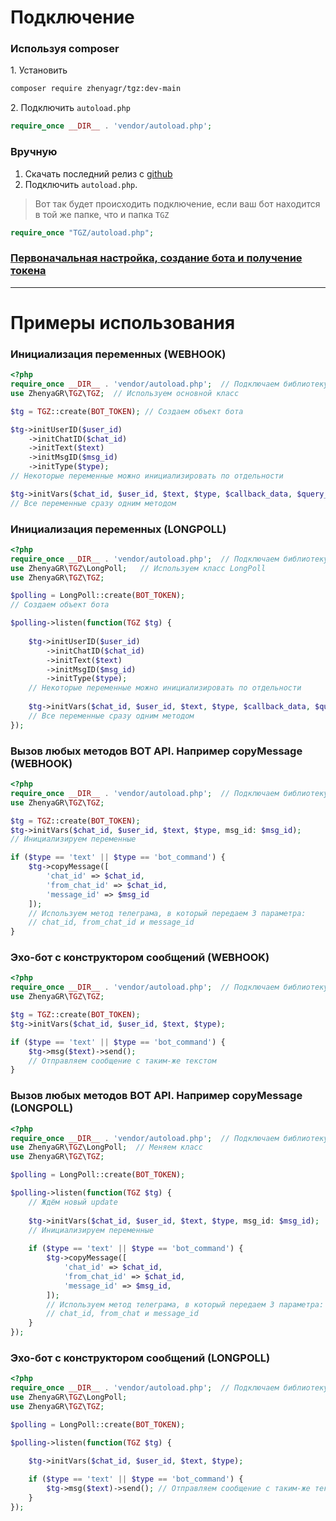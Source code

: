 # Подключение
### Используя composer
1\. Установить
```bash
composer require zhenyagr/tgz:dev-main
```

2\. Подключить `autoload.php`
```php
require_once __DIR__ . 'vendor/autoload.php';
```
### Вручную
1. Скачать последний релиз c [github](https://github.com/ZhenyaGR/TGZ)
2. Подключить `autoload.php`.  
> Вот так будет происходить подключение, если ваш бот находится в той же папке, что и папка `TGZ`
```php
require_once "TGZ/autoload.php";
```
### [Первоначальная настройка, создание бота и получение токена](TokenCreate.md)

---
# Примеры использования

### Инициализация переменных (WEBHOOK)
```php
<?php
require_once __DIR__ . 'vendor/autoload.php';  // Подключаем библиотеку
use ZhenyaGR\TGZ\TGZ;  // Используем основной класс

$tg = TGZ::create(BOT_TOKEN); // Создаем объект бота

$tg->initUserID($user_id)
    ->initChatID($chat_id)
    ->initText($text)
    ->initMsgID($msg_id)
    ->initType($type);
// Некоторые переменные можно инициализировать по отдельности

$tg->initVars($chat_id, $user_id, $text, $type, $callback_data, $query_id, $msg_id, $is_bot, $is_command);
// Все переменные сразу одним методом
```

### Инициализация переменных (LONGPOLL)
```php
<?php
require_once __DIR__ . 'vendor/autoload.php';  // Подключаем библиотеку
use ZhenyaGR\TGZ\LongPoll;   // Используем класс LongPoll
use ZhenyaGR\TGZ\TGZ;

$polling = LongPoll::create(BOT_TOKEN); 
// Создаем объект бота 

$polling->listen(function(TGZ $tg) {
        
    $tg->initUserID($user_id)
        ->initChatID($chat_id)
        ->initText($text)
        ->initMsgID($msg_id)
        ->initType($type);
    // Некоторые переменные можно инициализировать по отдельности
    
    $tg->initVars($chat_id, $user_id, $text, $type, $callback_data, $query_id, $msg_id, $is_bot, $is_command);
    // Все переменные сразу одним методом
});
```

### Вызов любых методов BOT API. Например copyMessage (WEBHOOK)
```php
<?php
require_once __DIR__ . 'vendor/autoload.php';  // Подключаем библиотеку
use ZhenyaGR\TGZ\TGZ;  

$tg = TGZ::create(BOT_TOKEN); 
$tg->initVars($chat_id, $user_id, $text, $type, msg_id: $msg_id); 
// Инициализируем переменные

if ($type == 'text' || $type == 'bot_command') {
    $tg->copyMessage([
        'chat_id' => $chat_id, 
        'from_chat_id' => $chat_id,
        'message_id' => $msg_id
    ]); 
    // Используем метод телеграма, в который передаем 3 параметра:
    // chat_id, from_chat_id и message_id
}
```

### Эхо-бот с конструктором сообщений (WEBHOOK)
```php
<?php
require_once __DIR__ . 'vendor/autoload.php';  // Подключаем библиотеку
use ZhenyaGR\TGZ\TGZ; 

$tg = TGZ::create(BOT_TOKEN);
$tg->initVars($chat_id, $user_id, $text, $type);

if ($type == 'text' || $type == 'bot_command') {
    $tg->msg($text)->send(); 
    // Отправляем сообщение с таким-же текстом
}
```
### Вызов любых методов BOT API. Например copyMessage (LONGPOLL)
```php
<?php
require_once __DIR__ . 'vendor/autoload.php';  // Подключаем библиотеку
use ZhenyaGR\TGZ\LongPoll;  // Меняем класс
use ZhenyaGR\TGZ\TGZ; 

$polling = LongPoll::create(BOT_TOKEN); 

$polling->listen(function(TGZ $tg) {
    // Ждём новый update
    
    $tg->initVars($chat_id, $user_id, $text, $type, msg_id: $msg_id); 
    // Инициализируем переменные
    
    if ($type == 'text' || $type == 'bot_command') {
        $tg->copyMessage([
            'chat_id' => $chat_id, 
            'from_chat_id' => $chat_id,
            'message_id' => $msg_id,
        ]); 
        // Используем метод телеграма, в который передаем 3 параметра:
        // chat_id, from_chat и message_id
    }
});
```
### Эхо-бот с конструктором сообщений (LONGPOLL)
```php
<?php
require_once __DIR__ . 'vendor/autoload.php';  // Подключаем библиотеку
use ZhenyaGR\TGZ\LongPoll; 
use ZhenyaGR\TGZ\TGZ; 

$polling = LongPoll::create(BOT_TOKEN);

$polling->listen(function(TGZ $tg) {

    $tg->initVars($chat_id, $user_id, $text, $type);
    
    if ($type == 'text' || $type == 'bot_command') {
        $tg->msg($text)->send(); // Отправляем сообщение с таким-же текстом
    }
});
```
